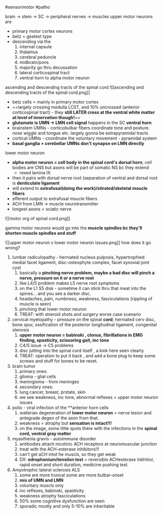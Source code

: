 #sensorimotor 
#patho 

brain -> stem -> SC -> peripheral nerves -> muscles 
upper motor neurons are 
- primary motor cortex neurons
- betz = geatest type 
- descending via the 
	1. internal capsule 
	2. thalamus 
	3. cerebral peduncle 
	4. midbrain/pons
	5. majority go thru decussation 
	6. lateral corticospinal tract
	7. ventral horn to alpha motor neuron 

ascending and descending tracts of the spinal cord 
![[ascending and descending tracts of the spinal cord.png]]
- betz cells = mainly in primary motor cortex
- ==largely crossing medulla LCST, and 10% uncrossed (anterior corticospinal tract) - they **still LATER cross at the ventral white matter at level of innervation though!**==
- **glutamate is UMN -> LMN cell signal** happens in the SC **ventral horn**
- brainstem UMNs - corticobulbar fibers coordinate tone and posture.  nose wiggle and tongue etc. largely gonna be extrapyramidal tracts 
- cortical UMNs - coordinate the voluntary movement  - pyramidal system
- **basal ganglia + cerebellar UMNs don't synapse on LMN directly**

lower motor neuron 
- **alpha motor neuron = cell body in the spinal cord's dorsal horn**; cell bodies are CNS but axons will be part of somatic NS bc they extend
	- rexed lamina IX
- then it pairs with dorsal nerve root (separation of ventral and dorsal root is **denticulate ligament**
- will extend to **extrafusal(doing the work)/stirated/skeletal msucle fibers**
- efferent output to extrafusal msucle fibers 
- ACH from LMN -> muscle neurotransmitter 
- longest axons = sciatic nerve 

![[motor org of spinal cord.png]]

gamma motor neurons would go into the **muscle spindles bc they'll shorten muscle spindles and stuff**

![[upper motor neuron v lower motor neuron issues.png]]
how does it go wrong? 
1. lumbar radiculopathy - herniated nucleus pulposis, hypertrophied medial facet ligament, disc-osteophyte complex, facet synovial joint cyst
	1. basically a **pinching nerve problem, maybe a bad disc will pinch a nerve, pressure on it or a nerve root**
	2. like L4/5 problem makes L5 nerve root symptoms 
	3. on the L1 S5 disk - sometime it can stick thru that meat into the spines... and you see a darker disc. 
	4. headaches, pain, numbness, weakness, fasciculations (rippling of muscle is seen)
	5. pinching that lower motor neuron 
	6. TREAT: with streroid shots and surgery worse case scenario 
2. cervical myelopathy - pressure on the spinal **cord**; herniated cerv disc, bone spur, ossification of the posterior longitudinal ligament, congenital stenosis 
	1. **upper motor neuron = babinski , clonus, fibrillations in EMG finding, spasticity, scissoring gait, inc tone** 
	2. C4/5 issue -> C5 problems 
	3. disc jutting into the spinal cord itself , a kink here seen clearly 
	4. TREAT: operation to put it back , and add a bone plug to keep some screws and stuff for bones to be reset. 
3. brain tumor 
	1. primary ones: 
	2. glioma  - glial cells 
	3. meningioma -  from meninges 
	4. secondary ones:
	5. lung cancer, breast, prstate, skin 
	6. we see weakness, inc tone, abnormal reflexes = upper motor neuron issues 
4. polio - viral infection of the **anterior horn cells
	1. wallerian degeneration of **lower motor neuron** = nerve lesion and antegrade degen of the axon from that. 
	2. weakness = atrophy but **sensation is intact!!!**
	3. on the image, some little spots there with the infections in the **spinal cord, ventral gray matter**
5. myasthenia gravis - autoimmune disorder
	1. antibodies attach nicotinic ACH receptors at neuromuscular junction 
	2. treat with the ACH-esterase inhibitors!!! 
	3. can't get aCH intot he muscls, so they get weak
	4. DX: **edrophonium/tensilon test** = reversible ACHesterase inbhitior, rapid onset and short duration, medicine pushing test. 
6. Amyotrophic lateral sclerosis ALS
	1. some are more truncal some are more bulbar-onset
	2. **mix of UMN and LMN** 
	3. voluntary muscls only 
	4. inc reflexes, babinski, spasticity 
	5. weakness atrophy fasciculations 
	6. 50% some cognitive dysfunction are seen 
	7. sporadic mostly and only 5-10% are inheritable 

